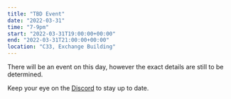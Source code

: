 ```yaml
---
title: "TBD Event"
date: "2022-03-31"
time: "7-9pm"
start: "2022-03-31T19:00:00+00:00"
end: "2022-03-31T21:00:00+00:00"
location: "C33, Exchange Building"
---
```


There will be an event on this day, however the exact details are still to be determined.

Keep your eye on the [Discord](https://hacksoc.net/discord) to stay up to date.
